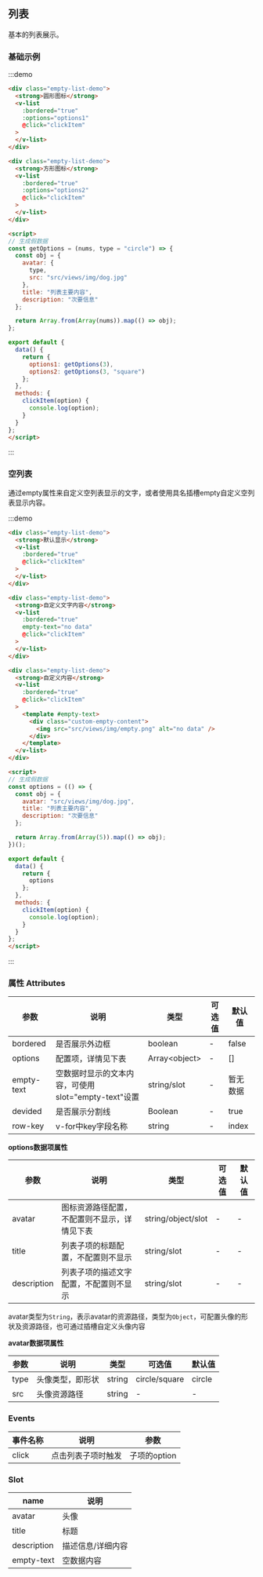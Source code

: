 ## 列表

基本的列表展示。

### 基础示例

:::demo

```html
<div class="empty-list-demo">
  <strong>圆形图标</strong>
  <v-list
    :bordered="true"
    :options="options1"
    @click="clickItem"
  >
  </v-list>
</div>

<div class="empty-list-demo">
  <strong>方形图标</strong>
  <v-list
    :bordered="true"
    :options="options2"
    @click="clickItem"
  >
  </v-list>
</div>

<script>
// 生成假数据
const getOptions = (nums, type = "circle") => {
  const obj = {
    avatar: {
      type,
      src: "src/views/img/dog.jpg"
    },
    title: "列表主要内容",
    description: "次要信息"
  };

  return Array.from(Array(nums)).map(() => obj);
};

export default {
  data() {
    return {
      options1: getOptions(3),
      options2: getOptions(3, "square")
    };
  },
  methods: {
    clickItem(option) {
      console.log(option);
    }
  }
};
</script>
```

:::


### 空列表

通过empty属性来自定义空列表显示的文字，或者使用具名插槽empty自定义空列表显示内容。

:::demo

```html
<div class="empty-list-demo">
  <strong>默认显示</strong>
  <v-list
    :bordered="true"
    @click="clickItem"
  >
  </v-list>
</div>

<div class="empty-list-demo">
  <strong>自定义文字内容</strong>
  <v-list
    :bordered="true"
    empty-text="no data"
    @click="clickItem"
  >
  </v-list>
</div>

<div class="empty-list-demo">
  <strong>自定义内容</strong>
  <v-list
    :bordered="true"
    @click="clickItem"
  >
    <template #empty-text>
      <div class="custom-empty-content">
        <img src="src/views/img/empty.png" alt="no data" />
      </div>
    </template>
  </v-list>
</div>

<script>
// 生成假数据
const options = (() => {
  const obj = {
    avatar: "src/views/img/dog.jpg",
    title: "列表主要内容",
    description: "次要信息"
  };

  return Array.from(Array(5)).map(() => obj);
})();

export default {
  data() {
    return {
      options
    };
  },
  methods: {
    clickItem(option) {
      console.log(option);
    }
  }
};
</script>
```

:::




### 属性 Attributes

| 参数       | 说明                                                | 类型           | 可选值 | 默认值   |
| ---------- | --------------------------------------------------- | -------------- | ------ | -------- |
| bordered   | 是否展示外边框                                      | boolean        | -      | false    |
| options    | 配置项，详情见下表                                  | Array\<object> | -      | []       |
| empty-text | 空数据时显示的文本内容，可使用slot="empty-text"设置 | string/slot    | -      | 暂无数据 |
| devided    | 是否展示分割线                                      | Boolean        | -      | true     |
| row-key    | v-for中key字段名称                                  | string         | -      | index    |

**options数据项属性**

| 参数        | 说明                                         | 类型               | 可选值 | 默认值 |
| ----------- | -------------------------------------------- | ------------------ | ------ | ------ |
| avatar      | 图标资源路径配置，不配置则不显示，详情见下表 | string/object/slot | -      | -      |
| title       | 列表子项的标题配置，不配置则不显示           | string/slot        | -      | -      |
| description | 列表子项的描述文字配置，不配置则不显示       | string/slot        | -      | -      |


avatar类型为`String`，表示avatar的资源路径，类型为`Object`，可配置头像的形状及资源路径，也可通过插槽自定义头像内容


**avatar数据项属性**

| 参数 | 说明             | 类型   | 可选值        | 默认值 |
| ---- | ---------------- | ------ | ------------- | ------ |
| type | 头像类型，即形状 | string | circle/square | circle |
| src  | 头像资源路径     | string | -             | -      |


### Events

| 事件名称 | 说明               | 参数         |
| -------- | ------------------ | ------------ |
| click    | 点击列表子项时触发 | 子项的option |


### Slot

| name        | 说明              |
| ----------- | ----------------- |
| avatar      | 头像              |
| title       | 标题              |
| description | 描述信息/详细内容 |
| empty-text  | 空数据内容        |